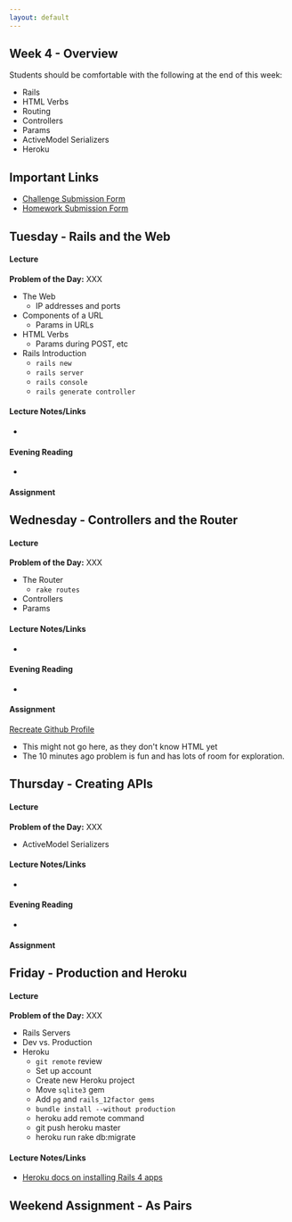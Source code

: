 ```yaml
---
layout: default
---
```


## Week 4 - Overview

Students should be comfortable with the following at the end of this week:

* Rails
* HTML Verbs
* Routing
* Controllers
* Params
* ActiveModel Serializers
* Heroku


## Important Links

* [Challenge Submission Form](http://goo.gl/forms/OzzXZL6iEF)
* [Homework Submission Form](http://goo.gl/forms/o9so3mi9Sd)


## Tuesday - Rails and the Web

#### Lecture

**Problem of the Day:** XXX

* The Web
  * IP addresses and ports
* Components of a URL
  * Params in URLs
* HTML Verbs
  * Params during POST, etc
* Rails Introduction
  * `rails new`
  * `rails server`
  * `rails console`
  * `rails generate controller`

#### Lecture Notes/Links

*

#### Evening Reading

*

#### Assignment




## Wednesday - Controllers and the Router

#### Lecture

**Problem of the Day:** XXX

* The Router
  * `rake routes`
* Controllers
* Params

#### Lecture Notes/Links

*

#### Evening Reading

*

#### Assignment

[Recreate Github Profile](https://github.com/tiyd-rails-2015-01/github_profile)
  * This might not go here, as they don't know HTML yet
  * The 10 minutes ago problem is fun and has lots of room for exploration.


## Thursday - Creating APIs

#### Lecture

**Problem of the Day:** XXX

* ActiveModel Serializers

#### Lecture Notes/Links

*

#### Evening Reading

*

#### Assignment




## Friday - Production and Heroku

#### Lecture

**Problem of the Day:** XXX

* Rails Servers
* Dev vs. Production
* Heroku
  * `git remote` review
  * Set up account
  * Create new Heroku project
  * Move `sqlite3` gem
  * Add `pg` and `rails_12factor gems`
  * `bundle install --without production`
  * heroku add remote command
  * git push heroku master
  * heroku run rake db:migrate

#### Lecture Notes/Links

* [Heroku docs on installing Rails 4 apps](https://devcenter.heroku.com/articles/rails4)


## Weekend Assignment - As Pairs
